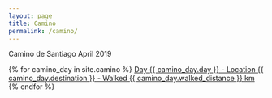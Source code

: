```yaml
---
layout: page
title: Camino
permalink: /camino/
---
```


Camino de Santiago
April 2019

{% for camino_day in site.camino %}
  <a href="{{ camino_day.url }}">
    Day {{ camino_day.day }} - Location {{ camino_day.destination }} - Walked {{ camino_day.walked_distance }} km
  </a>
{% endfor %}
